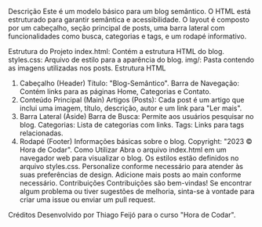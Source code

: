 Descrição
Este é um modelo básico para um blog semântico. O HTML está estruturado para garantir semântica e acessibilidade. O layout é composto por um cabeçalho, seção principal de posts, uma barra lateral com funcionalidades como busca, categorias e tags, e um rodapé informativo.

Estrutura do Projeto
index.html: Contém a estrutura HTML do blog.
styles.css: Arquivo de estilo para a aparência do blog.
img/: Pasta contendo as imagens utilizadas nos posts.
Estrutura HTML
1. Cabeçalho (Header)
Título: "Blog-Semântico".
Barra de Navegação: Contém links para as páginas Home, Categorias e Contato.
2. Conteúdo Principal (Main)
Artigos (Posts): Cada post é um artigo que inclui uma imagem, título, descrição, autor e um link para "Ler mais".
3. Barra Lateral (Aside)
Barra de Busca: Permite aos usuários pesquisar no blog.
Categorias: Lista de categorias com links.
Tags: Links para tags relacionadas.
4. Rodapé (Footer)
Informações básicas sobre o blog.
Copyright: "2023 © Hora de Codar".
Como Utilizar
Abra o arquivo index.html em um navegador web para visualizar o blog.
Os estilos estão definidos no arquivo styles.css. Personalize conforme necessário para atender às suas preferências de design.
Adicione mais posts ao main conforme necessário.
Contribuições
Contribuições são bem-vindas! Se encontrar algum problema ou tiver sugestões de melhoria, sinta-se à vontade para criar uma issue ou enviar um pull request.

Créditos
Desenvolvido por Thiago Feijó para o curso "Hora de Codar".

